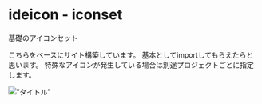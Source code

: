 # ideicon - iconset
基礎のアイコンセット

こちらをベースにサイト構築しています。
基本としてimportしてもらえたらと思います。
特殊なアイコンが発生している場合は別途プロジェクトごとに指定します。

<img alt=”タイトル” src=”https://raw.github.com/wiki/idesota/ideicon/Preview/screenshot_14.png” />